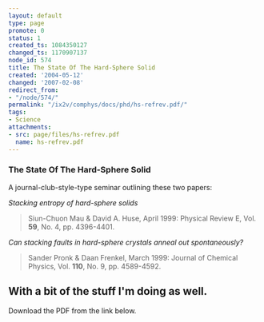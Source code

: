 ```yaml
---
layout: default
type: page
promote: 0
status: 1
created_ts: 1084350127
changed_ts: 1170907137
node_id: 574
title: The State Of The Hard-Sphere Solid
created: '2004-05-12'
changed: '2007-02-08'
redirect_from:
- "/node/574/"
permalink: "/ix2v/comphys/docs/phd/hs-refrev.pdf/"
tags:
- Science
attachments:
- src: page/files/hs-refrev.pdf
  name: hs-refrev.pdf
---
```

### The State Of The Hard-Sphere Solid

A journal-club-style-type seminar outlining these two papers:

_Stacking entropy of hard-sphere solids_

> Siun-Chuon Mau & David A. Huse, April 1999: Physical Review E, Vol. __59__, No. 4, pp. 4396-4401.

_Can stacking faults in hard-sphere crystals anneal out spontaneously?_

> Sander Pronk & Daan Frenkel, March 1999: Journal of Chemical Physics, Vol. __110__, No. 9, pp. 4589-4592.

With a bit of the stuff I'm doing as well.
----
Download the PDF from the link below.
